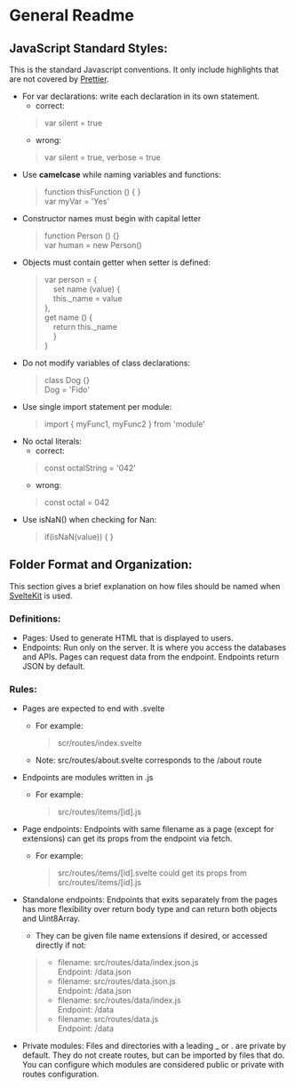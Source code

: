 # General Readme
 
## **JavaScript Standard Styles:**
 
This is the standard Javascript conventions. It only include highlights that are not covered by [Prettier](https://prettier.io/docs/en/options.html).
 
- For var declarations: write each declaration in its own statement.
    - correct:
    > var silent = true
    - wrong:
    > var silent = true, verbose = true
- Use **camelcase** while naming variables and functions:
    > function thisFunction () { }
    > <br> var myVar = 'Yes'
- Constructor names must begin with capital letter
    > function Person () {}
    > <br>var human = new Person()
- Objects must contain getter when setter is defined:
    >var person = {
    <br>&nbsp;&nbsp;&nbsp;&nbsp;set name (value) {
    <br>&nbsp;&nbsp;&nbsp;&nbsp;this._name = value
  <br>},
  <br>get name () {        
    &nbsp;&nbsp;&nbsp;&nbsp;return this._name
  <br>&nbsp;&nbsp;&nbsp;&nbsp;}
<br>}
- Do not modify variables of class declarations:
    > class Dog {}
    <br>Dog = 'Fido'
- Use single import statement per module:
    >import { myFunc1, myFunc2 } from 'module'
- No octal literals:
    - correct:
    > const octalString = '042'
    -   wrong:
    > const octal = 042
- Use isNaN() when checking for Nan:
    > if(isNaN(value)) { }

## **Folder Format and Organization:**

This section gives a brief explanation on how files should be named when [SvelteKit](https://kit.svelte.dev/docs/routing) is used.

### Definitions:
- Pages: Used to generate HTML that is displayed to users.
- Endpoints: Run only on the server. It is where you access the databases and APIs. Pages can request data from the endpoint. Endpoints return JSON by default.

### Rules:
- Pages are expected to end with .svelte
    - For example:
        > scr/routes/index.svelte
    - Note: src/routes/about.svelte corresponds to the /about route

- Endpoints are modules written in .js
    - For example:
        > src/routes/items/[id].js
- Page endpoints: Endpoints with same filename as a page (except for extensions) can get its props from the endpoint via fetch.
    - For example: 
        >src/routes/items/[id].svelte could get its props from src/routes/items/[id].js
- Standalone endpoints: Endpoints that exits separately from the pages has more flexibility over return body type and can return both objects and Uint8Array. 
    - They can be given file name extensions if desired, or accessed directly if not: 
     > - filename: src/routes/data/index.json.js
     <br >Endpoint:
     /data.json
     >- filename: src/routes/data.json.js
     <br >Endpoint:
     	/data.json
    >- filename: src/routes/data/index.js
     <br >Endpoint:
    /data
    >- filename: src/routes/data.js
     <br >Endpoint:
    /data
- Private modules: Files and directories with a leading _ or . are private by default. They do not create routes, but can be imported by files that do. You can configure which modules are considered public or private with routes configuration.

